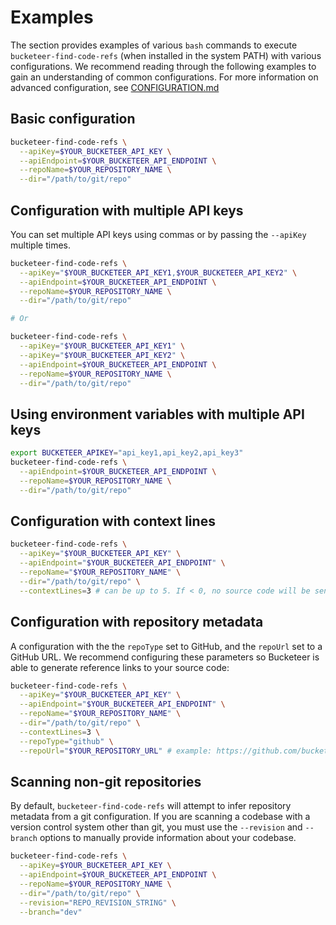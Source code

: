 # Examples

The section provides examples of various `bash` commands to execute `bucketeer-find-code-refs` (when installed in the system PATH) with various configurations. We recommend reading through the following examples to gain an understanding of common configurations. For more information on advanced configuration, see [CONFIGURATION.md](CONFIGURATION.md)

## Basic configuration

```bash
bucketeer-find-code-refs \
  --apiKey=$YOUR_BUCKETEER_API_KEY \
  --apiEndpoint=$YOUR_BUCKETEER_API_ENDPOINT \
  --repoName=$YOUR_REPOSITORY_NAME \
  --dir="/path/to/git/repo"
```

## Configuration with multiple API keys

You can set multiple API keys using commas or by passing the `--apiKey` multiple times.

```bash
bucketeer-find-code-refs \
  --apiKey="$YOUR_BUCKETEER_API_KEY1,$YOUR_BUCKETEER_API_KEY2" \
  --apiEndpoint=$YOUR_BUCKETEER_API_ENDPOINT \
  --repoName=$YOUR_REPOSITORY_NAME \
  --dir="/path/to/git/repo"

# Or

bucketeer-find-code-refs \
  --apiKey="$YOUR_BUCKETEER_API_KEY1" \
  --apiKey="$YOUR_BUCKETEER_API_KEY2" \
  --apiEndpoint=$YOUR_BUCKETEER_API_ENDPOINT \
  --repoName=$YOUR_REPOSITORY_NAME \
  --dir="/path/to/git/repo"
```

## Using environment variables with multiple API keys

```bash
export BUCKETEER_APIKEY="api_key1,api_key2,api_key3"
bucketeer-find-code-refs \
  --apiEndpoint=$YOUR_BUCKETEER_API_ENDPOINT \
  --repoName=$YOUR_REPOSITORY_NAME \
  --dir="/path/to/git/repo"
```

## Configuration with context lines

```bash
bucketeer-find-code-refs \
  --apiKey="$YOUR_BUCKETEER_API_KEY" \
  --apiEndpoint="$YOUR_BUCKETEER_API_ENDPOINT" \
  --repoName="$YOUR_REPOSITORY_NAME" \
  --dir="/path/to/git/repo" \
  --contextLines=3 # can be up to 5. If < 0, no source code will be sent to Bucketeer
```

## Configuration with repository metadata

A configuration with the the `repoType` set to GitHub, and the `repoUrl` set to a GitHub URL. We recommend configuring these parameters so Bucketeer is able to generate reference links to your source code:

```bash
bucketeer-find-code-refs \
  --apiKey="$YOUR_BUCKETEER_API_KEY" \
  --apiEndpoint="$YOUR_BUCKETEER_API_ENDPOINT" \
  --repoName="$YOUR_REPOSITORY_NAME" \
  --dir="/path/to/git/repo" \
  --contextLines=3 \
  --repoType="github" \
  --repoUrl="$YOUR_REPOSITORY_URL" # example: https://github.com/bucketeer/bucketeer-find-code-refs
```

## Scanning non-git repositories

By default, `bucketeer-find-code-refs` will attempt to infer repository metadata from a git configuration. If you are scanning a codebase with a version control system other than git, you must use the `--revision` and `--branch` options to manually provide information about your codebase.

```bash
bucketeer-find-code-refs \
  --apiKey=$YOUR_BUCKETEER_API_KEY \
  --apiEndpoint=$YOUR_BUCKETEER_API_ENDPOINT \
  --repoName=$YOUR_REPOSITORY_NAME \
  --dir="/path/to/git/repo" \
  --revision="REPO_REVISION_STRING" \
  --branch="dev"
```
